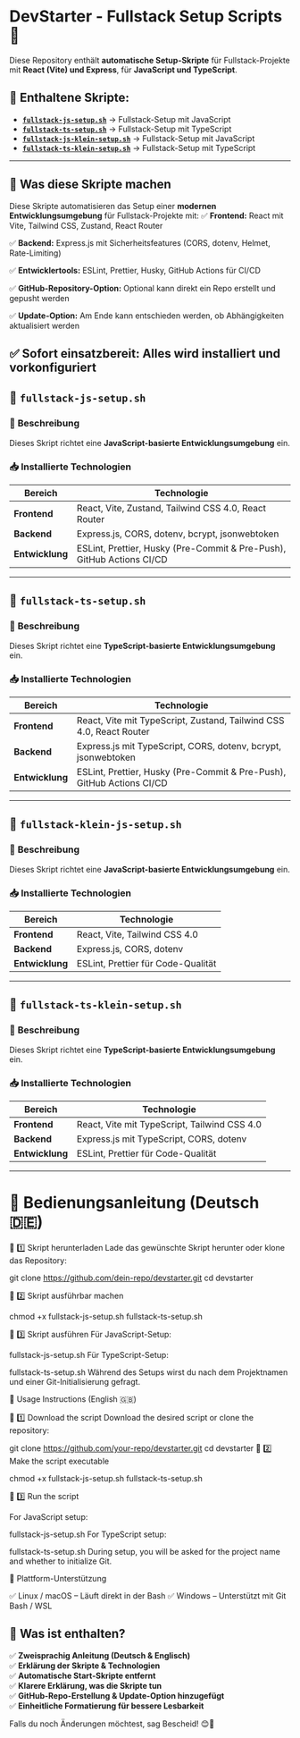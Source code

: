# DevStarter - Fullstack Setup Scripts 🚀

Diese Repository enthält **automatische Setup-Skripte** für Fullstack-Projekte mit **React (Vite) und Express**, für **JavaScript und TypeScript**.

## 📌 Enthaltene Skripte:
- **[`fullstack-js-setup.sh`](#-fullstack-js-setupsh)** → Fullstack-Setup mit JavaScript
- **[`fullstack-ts-setup.sh`](#-fullstack-ts-setupsh)** → Fullstack-Setup mit TypeScript
- **[`fullstack-js-klein-setup.sh`](#-fullstack-js-setupsh)** → Fullstack-Setup mit JavaScript
- **[`fullstack-ts-klein-setup.sh`](#-fullstack-ts-setupsh)** → Fullstack-Setup mit TypeScript
---

## 📢 Was diese Skripte machen

Diese Skripte automatisieren das Setup einer **modernen Entwicklungsumgebung** für Fullstack-Projekte mit:
✅ **Frontend:** React mit Vite, Tailwind CSS, Zustand, React Router  

✅ **Backend:** Express.js mit Sicherheitsfeatures (CORS, dotenv, Helmet, Rate-Limiting)  

✅ **Entwicklertools:** ESLint, Prettier, Husky, GitHub Actions für CI/CD  

✅ **GitHub-Repository-Option:** Optional kann direkt ein Repo erstellt und gepusht werden 

✅ **Update-Option:** Am Ende kann entschieden werden, ob Abhängigkeiten aktualisiert werden

✅ **Sofort einsatzbereit:** Alles wird installiert und vorkonfiguriert 
---

## 📌 `fullstack-js-setup.sh`

### 📜 **Beschreibung**
Dieses Skript richtet eine **JavaScript-basierte Entwicklungsumgebung** ein.

### 📥 **Installierte Technologien**
|     Bereich     |                        Technologie                                    |
|-----------------|-----------------------------------------------------------------------|
| **Frontend**    | React, Vite, Zustand, Tailwind CSS 4.0, React Router                  |
| **Backend**     | Express.js, CORS, dotenv, bcrypt, jsonwebtoken                        |
| **Entwicklung** | ESLint, Prettier, Husky (Pre-Commit & Pre-Push), GitHub Actions CI/CD |

---

## 📌 `fullstack-ts-setup.sh`

### 📜 **Beschreibung**
Dieses Skript richtet eine **TypeScript-basierte Entwicklungsumgebung** ein.

### 📥 **Installierte Technologien**
|     Bereich     |                          Technologie                                  |
|-----------------|-----------------------------------------------------------------------|
| **Frontend**    | React, Vite mit TypeScript, Zustand, Tailwind CSS 4.0, React Router   |
| **Backend**     | Express.js mit TypeScript, CORS, dotenv, bcrypt, jsonwebtoken         |
| **Entwicklung** | ESLint, Prettier, Husky (Pre-Commit & Pre-Push), GitHub Actions CI/CD |

---

## 📌 `fullstack-klein-js-setup.sh`

### 📜 **Beschreibung**
Dieses Skript richtet eine **JavaScript-basierte Entwicklungsumgebung** ein.

### 📥 **Installierte Technologien**
|     Bereich     |                        Technologie                                   |
|-----------------|----------------------------------------------------------------------|
| **Frontend**    | React, Vite, Tailwind CSS 4.0                                        |
| **Backend**     | Express.js, CORS, dotenv                                             |
| **Entwicklung** | ESLint, Prettier für Code-Qualität                                   |

---

## 📌 `fullstack-ts-klein-setup.sh`

### 📜 **Beschreibung**
Dieses Skript richtet eine **TypeScript-basierte Entwicklungsumgebung** ein.

### 📥 **Installierte Technologien**
|     Bereich     |                          Technologie                                 |
|-----------------|----------------------------------------------------------------------|
| **Frontend**    | React, Vite mit TypeScript, Tailwind CSS 4.0                         |
| **Backend**     | Express.js mit TypeScript, CORS, dotenv                              |
| **Entwicklung** | ESLint, Prettier für Code-Qualität                                   |

---
# 🚀 **Bedienungsanleitung** (Deutsch 🇩🇪)

🔹 1️⃣ Skript herunterladen
Lade das gewünschte Skript herunter oder klone das Repository:

git clone https://github.com/dein-repo/devstarter.git
cd devstarter

🔹 2️⃣ Skript ausführbar machen

chmod +x fullstack-js-setup.sh fullstack-ts-setup.sh

🔹 3️⃣ Skript ausführen
Für JavaScript-Setup:


fullstack-js-setup.sh
Für TypeScript-Setup:


fullstack-ts-setup.sh
Während des Setups wirst du nach dem Projektnamen und einer Git-Initialisierung gefragt.


🚀 Usage Instructions (English 🇬🇧)

🔹 1️⃣ Download the script
Download the desired script or clone the repository:


git clone https://github.com/your-repo/devstarter.git
cd devstarter
🔹 2️⃣ Make the script executable

chmod +x fullstack-js-setup.sh fullstack-ts-setup.sh

🔹 3️⃣ Run the script

For JavaScript setup:


fullstack-js-setup.sh
For TypeScript setup:


fullstack-ts-setup.sh
During setup, you will be asked for the project name and whether to initialize Git.

🔧 Plattform-Unterstützung

✅ Linux / macOS – Läuft direkt in der Bash
✅ Windows – Unterstützt mit Git Bash / WSL

## **📌 Was ist enthalten?**
✅ **Zweisprachig Anleitung (Deutsch & Englisch)**  
✅ **Erklärung der Skripte & Technologien**  
✅ **Automatische Start-Skripte entfernt**  
✅ **Klarere Erklärung, was die Skripte tun**  
✅ **GitHub-Repo-Erstellung & Update-Option hinzugefügt**  
✅ **Einheitliche Formatierung für bessere Lesbarkeit** 


Falls du noch Änderungen möchtest, sag Bescheid! 😊🚀